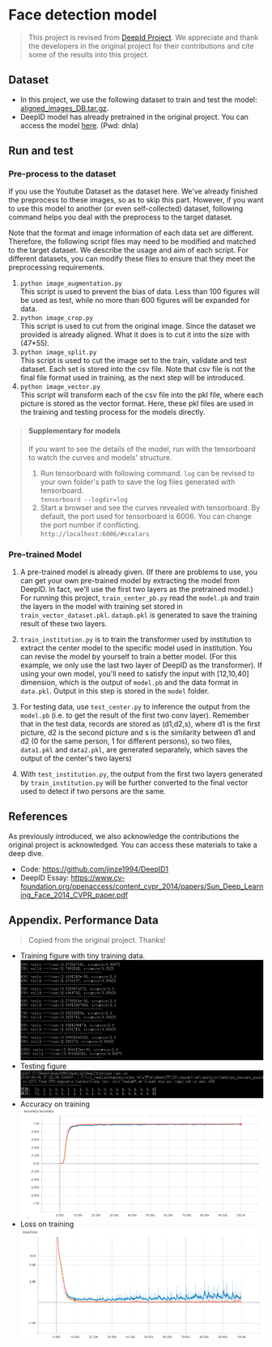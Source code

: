 # Face detection model

> This project is revised from [DeepId Project](https://github.com/shen1994/DeepID). We appreciate and thank the developers in the original project for their contributions and cite some of the results into this project. 

## Dataset  
- In this project, we use the following dataset to train and test the model: [aligned_images_DB.tar.gz](http://www.cs.tau.ac.il/~wolf/ytfaces/). 
- DeepID model has already pretrained in the original project. You can access the model [here](https://pan.baidu.com/s/1m_587kj39tdFA2oXYts5GQ). (Pwd: dnla)

## Run and test 
### Pre-process to the dataset
If you use the Youtube Dataset as the dataset here. We've already finished the preprocess to these images, so as to skip this part. However, if you want to use this model to another (or even self-collected) dataset, following command helps you deal with the preprocess to the target dataset.

Note that the format and image information of each data set are different. Therefore, the following script files may need to be modified and matched to the target dataset. We describe the usage and aim of each script. For different datasets, you can modify these files to ensure that they meet the preprocessing requirements.
 
1. `python image_augmentation.py`  
This script is used to prevent the bias of data. Less than 100 figures will be used as test, while no more than 600 figures will be expanded for data. 
2. `python image_crop.py`  
This script is used to cut from the original image. Since the dataset we provided is already aligned. What it does is to cut it into the size with (47*55).
3. `python image_split.py`  
This script is used to cut the image set to the train, validate and test dataset. Each set is stored into the csv file. Note that csv file is not the final file format used in training, as the next step will be introduced.
4. `python image_vector.py`  
This script will transform each of the csv file into the pkl file, where each picture is stored as the vector format. Here, these pkl files are used in the training and testing process for the models directly.
 
> #### Supplementary for models  
> If you want to see the details of the model, run with the tensorboard to watch the curves and models' structure.
> 1. Run tensorboard with following command. `log` can be revised to your own folder's path to save the log files generated with tensorboard.  
`tensorboard --logdir=log`  
> 2. Start a browser and see the curves revealed with tensorboard. By default, the port used for tensorboard is 6006. You can change the port number if conflicting.  
`http://localhost:6006/#scalars`  


### Pre-trained Model

1. A pre-trained model is already given. (If there are problems to use, you can get your own pre-trained model by extracting the model from DeepID. In fact, we'll use the first two layers as the pretrained model.) For running this project, `train_center_pb.py` read the `model.pb` and train the layers in the model with training set stored in `train_vector_dataset.pkl`. `datapb.pkl` is generated to save the training result of these two layers. 

2. `train_institution.py` is to train the transformer used by institution to extract the center model to the specific model used in institution. You can revise the model by yourself to train a better model. (For this example, we only use the last two layer of DeepID as the transformer). If using your own model, you'll need to satisfy the input with [12,10,40] dimension, which is the output of `model.pb` and the data format in `data.pkl`. Output in this step is stored in the `model` folder.

3. For testing data, use `test_center.py` to inference the output from the `model.pb` (i.e. to get the result of the first two conv layer). Remember that in the test data, records are stored as (d1,d2,s), where d1 is the first picture, d2 is the second picture and s is the similarity between d1 and d2 (0 for the same person, 1 for different persons), so two files, `data1.pkl` and `data2.pkl`, are generated separately, which saves the output of the center's two layers) 

4. With `test_institution.py`, the output from the first two layers generated by `train_institution.py` will be further converted to the final vector used to detect if two persons are the same.

## References
As previously introduced, we also acknowledge the contributions the original project is acknowledged. You can access these materials to take a deep dive.
- Code: https://github.com/jinze1994/DeepID1
- DeepID Essay: https://www.cv-foundation.org/openaccess/content_cvpr_2014/papers/Sun_Deep_Learning_Face_2014_CVPR_paper.pdf

## Appendix. Performance Data
> Copied from the original project. Thanks!
- Training figure with tiny training data.
![image](https://github.com/shen1994/README/raw/master/images/DeepID_train.jpg)  
- Testing figure  
![image](https://github.com/shen1994/README/raw/master/images/DeepID_test.jpg)  
- Accuracy on training  
![image](https://github.com/shen1994/README/raw/master/images/DeepID_acc.jpg)  
- Loss on training
![image](https://github.com/shen1994/README/raw/master/images/DeepID_loss.jpg)
